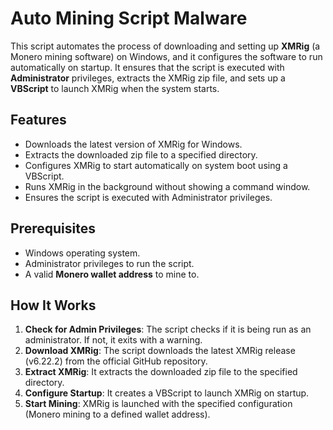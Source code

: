 # Auto Mining Script Malware

This script automates the process of downloading and setting up **XMRig** (a Monero mining software) on Windows, and it configures the software to run automatically on startup. It ensures that the script is executed with **Administrator** privileges, extracts the XMRig zip file, and sets up a **VBScript** to launch XMRig when the system starts.

## Features
- Downloads the latest version of XMRig for Windows.
- Extracts the downloaded zip file to a specified directory.
- Configures XMRig to start automatically on system boot using a VBScript.
- Runs XMRig in the background without showing a command window.
- Ensures the script is executed with Administrator privileges.

## Prerequisites
- Windows operating system.
- Administrator privileges to run the script.
- A valid **Monero wallet address** to mine to.

## How It Works
1. **Check for Admin Privileges**: The script checks if it is being run as an administrator. If not, it exits with a warning.
2. **Download XMRig**: The script downloads the latest XMRig release (v6.22.2) from the official GitHub repository.
3. **Extract XMRig**: It extracts the downloaded zip file to the specified directory.
4. **Configure Startup**: It creates a VBScript to launch XMRig on startup.
5. **Start Mining**: XMRig is launched with the specified configuration (Monero mining to a defined wallet address).

